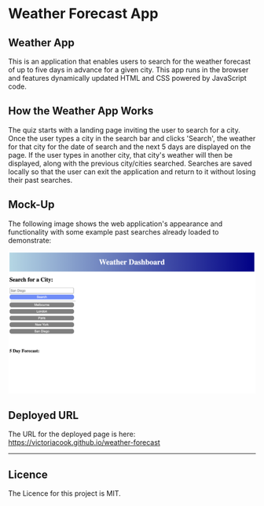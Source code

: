 # Weather Forecast App

## Weather App

This is an application that enables users to search for the weather forecast of up to five days in advance for a given city. This app runs in the browser and features dynamically updated HTML and CSS powered by JavaScript code.


## How the Weather App Works

The quiz starts with a landing page inviting the user to search for a city. Once the user types a city in the search bar and clicks 'Search', the weather for that city for the date of search and the next 5 days are displayed on the page. If the user types in another city, that city's weather will then be displayed, along with the previous city/cities searched. 
Searches are saved locally so that the user can exit the application and return to it without losing their past searches.


## Mock-Up

The following image shows the web application's appearance and functionality with some example past searches already loaded to demonstrate:

![The Weather Forecast app loads with a search bar and clickable past searches.](./assets/MockUp.png)

## Deployed URL

The URL for the deployed page is here: https://victoriacook.github.io/weather-forecast

---

## Licence

The Licence for this project is MIT.
